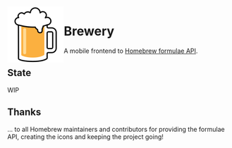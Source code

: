 <img align="left" src="assets/icons/icon.png">
<h1>Brewery</h1>

A mobile frontend to [Homebrew formulae API](https://formulae.brew.sh).

## State

WIP

## Thanks

... to all Homebrew maintainers and contributors for providing the formulae API, creating the icons and keeping the project going!
